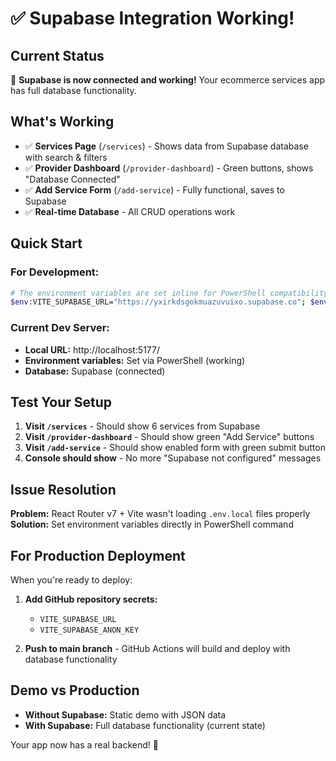 # ✅ Supabase Integration Working!

## Current Status

🎉 **Supabase is now connected and working!** Your ecommerce services app has full database functionality.

## What's Working

- ✅ **Services Page** (`/services`) - Shows data from Supabase database with search & filters
- ✅ **Provider Dashboard** (`/provider-dashboard`) - Green buttons, shows "Database Connected"
- ✅ **Add Service Form** (`/add-service`) - Fully functional, saves to Supabase
- ✅ **Real-time Database** - All CRUD operations work

## Quick Start

### For Development:
```bash
# The environment variables are set inline for PowerShell compatibility
$env:VITE_SUPABASE_URL="https://yxirkdsgokmuazuvuixo.supabase.co"; $env:VITE_SUPABASE_ANON_KEY="eyJhbGciOiJIUzI1NiIsInR5cCI6IkpXVCJ9.eyJpc3MiOiJzdXBhYmFzZSIsInJlZiI6Inl4aXJrZHNnb2ttdWF6dXZ1aXhvIiwicm9sZSI6ImFub24iLCJpYXQiOjE3NTMzNTM2ODQsImV4cCI6MjA2ODkyOTY4NH0.LFbYaoS2EgsJubYYrYD4Mdzufm1mYaJctek3b9rjqZU"; npm run dev
```

### Current Dev Server:
- **Local URL:** http://localhost:5177/
- **Environment variables:** Set via PowerShell (working)
- **Database:** Supabase (connected)

## Test Your Setup

1. **Visit `/services`** - Should show 6 services from Supabase
2. **Visit `/provider-dashboard`** - Should show green "Add Service" buttons
3. **Visit `/add-service`** - Should show enabled form with green submit button
4. **Console should show** - No more "Supabase not configured" messages

## Issue Resolution

**Problem:** React Router v7 + Vite wasn't loading `.env.local` files properly
**Solution:** Set environment variables directly in PowerShell command

## For Production Deployment

When you're ready to deploy:

1. **Add GitHub repository secrets:**
   - `VITE_SUPABASE_URL`
   - `VITE_SUPABASE_ANON_KEY`

2. **Push to main branch** - GitHub Actions will build and deploy with database functionality

## Demo vs Production

- **Without Supabase:** Static demo with JSON data
- **With Supabase:** Full database functionality (current state)

Your app now has a real backend! 🚀
